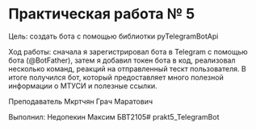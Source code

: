 # Практическая работа № 5
Цель: создать бота с помощью библиотки pyTelegramBotApi

Ход работы: сначала я зарегистрировал бота в Telegram с помощью бота (@BotFather), затем я добавил токен бота в код, реализовал несколько команд, реакций на отправленный тескт пользователя. В итоге получился бот, который предоставляет много полезной информации о МТУСИ и полезные ссылки. 

Преподаватель Мкртчян Грач Маратович

Выполнил: Недопекин Максим БВТ2105#   p r a k t 5 _ T e l e g r a m B o t  
 